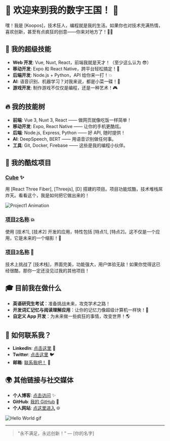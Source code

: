 # 🌟 欢迎来到我的数字王国！ 🌟

嘿！我是 [Koopos]，技术狂人，编程就是我的生活。如果你也对技术充满热情，喜欢创新，甚至有点疯狂的创意——你来对地方了！🦸‍♂️


## 🚀 我的超级技能

- **Web 开发**: Vue, Nuxt, React，前端我就是天才！（至少这么认为 😎）
- **移动开发**: Expo 和 React Native，跨平台轻松搞定！📱
- **后端开发**: Node.js + Python，API 给你来一打！💥
- **AI**: 语音识别、机器学习？对我来说，都是小菜一碟！🤖
- **游戏开发**: 制作游戏不仅仅是编程，还是一种艺术！🎮

## 🔥 我的技能树

- **前端**: Vue 3, Nuxt 3, React —— 做网页就像吃饭一样简单！
- **移动开发**: Expo, React Native —— 让你的手机更酷炫。
- **后端**: Node.js, Express, Python —— 好 API, 随时提供！
- **AI**: DeepSpeech, BERT —— 用语音识别做任何事。
- **工具**: Git, Docker, Firebase —— 这些是我的编程小伙伴。

## 🎯 我的酷炫项目

### [Cube](项目1链接) ✨
用 [React Three Fiber], [Threejs], [D] 搭建的项目。项目功能炫酷，技术堆栈屌炸天。看看这个，我是如何把它做出来的！

![Project1 Animation](https://media.giphy.com/media/l3q2JcTzB1I6p4m8Y/giphy.gif)

### [项目2名称](项目2链接) 💥
使用 [技术1], [技术2] 开发的应用，特性包括 [特点1], [特点2]。这不仅是一个应用，它是未来的一个缩影！🚀

### [项目3名称](项目3链接) 🎯
技术上挑战了 [技术栈]，界面完美，功能强大，用户体验无敌！如果你觉得这已经很酷，那你一定还没见过我的其他项目！

## 🎓 目前我在做什么

- **英语研究生考试**：准备挑战未来，攻克学术之路！
- **开发词汇记忆与阅读理解应用**：让你的记忆力像超级计算机一样快！🤯
- **自定义 App 开发**：为未来做一些疯狂的事情，改变世界！🌎

## 💌 如何联系我？

- **LinkedIn**: [点击这里](你的LinkedIn链接) 🌟
- **Twitter**: [点击这里](你的Twitter链接) 🐦
- **邮箱**: [联系我吧！](mailto:你的邮箱地址) 💌

## 🌍 其他链接与社交媒体

- **个人博客**: [点击访问](博客链接) ✨
- **GitHub**: [我的 GitHub](https://github.com/你的用户名) 🤖
- **个人网站**: [点这里进入](个人网站链接) 🌐

![Hello World gif](https://media.giphy.com/media/4Zo41lhzKt6iZ8x9aK/giphy.gif)

---

> "永不满足，永远创新！" — [你的名字]
